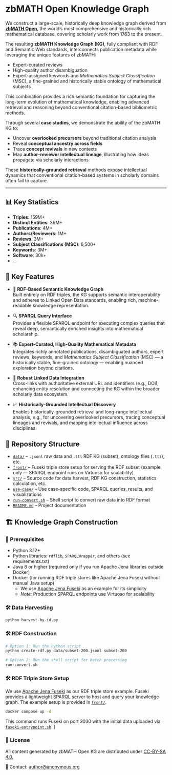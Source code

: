 # zbMATH Open Knowledge Graph

We construct a large-scale, historically deep knowledge graph derived from [**zbMATH Open**](https://zbmath.org/), the world’s most comprehensive and historically rich mathematical database, covering scholarly work from 1763 to the present.

The resulting **zbMATH Knowledge Graph (KG)**, fully compliant with RDF and Semantic Web standards, interconnects publication metadata while leveraging the unique features of zbMATH:

- Expert-curated reviews
- High-quality author disambiguation
- Expert-assigned keywords and *Mathematics Subject Classification* (MSC), a fine-grained and historically stable ontology of mathematical subjects

This combination provides a rich semantic foundation for capturing the long-term evolution of mathematical knowledge, enabling advanced retrieval and reasoning beyond conventional citation-based bibliometric methods.

Through several **case studies**, we demonstrate the ability of the zbMATH KG to:

- Uncover **overlooked precursors** beyond traditional citation analysis
- Reveal **conceptual ancestry across fields**
- Trace **concept revivals** in new contexts
- Map **author–reviewer intellectual lineage**, illustrating how ideas propagate via scholarly interactions

These **historically-grounded retrieval** methods expose intellectual dynamics that conventional citation-based systems in scholarly domains often fail to capture. 

---

## 📊 Key Statistics
- **Triples**: 159M+
- **Distinct Entities**: 36M+
- **Publications**: 4M+
- **Authors/Reviewers**: 1M+
- **Reviews**: 3M+
- **Subject Classifications (MSC)**: 6,500+
- **Keywords**: 3M+
- **Software**: 30k+
- ...

## 📌 Key Features

- 🧠 **RDF-Based Semantic Knowledge Graph**  
  Built entirely on RDF triples, the KG supports semantic interoperability and adheres to Linked Open Data standards, enabling rich, machine-readable knowledge representation.

- 🔍 **SPARQL Query Interface**  
  Provides a flexible SPARQL endpoint for executing complex queries that reveal deep, semantically enriched insights into mathematical scholarship.

- 📚 **Expert-Curated, High-Quality Mathematical Metadata**  
  Integrates richly annotated publications, disambiguated authors, expert reviews, keywords, and *Mathematics Subject Classification* (MSC) — a historically stable, fine-grained ontology — enabling nuanced exploration beyond citations.

- 🔄 **Robust Linked Data Integration**  
  Cross-links with authoritative external URL and identifiers (e.g., DOI), enhancing entity resolution and connecting the KG within the broader scholarly data ecosystem.

- 📈 **Historically-Grounded Intellectual Discovery**  
  Enables historically-grounded retrieval and long-range intellectual analysis, e.g., for uncovering overlooked precursors, tracing conceptual lineages and revivals, and mapping intellectual influence across disciplines.

## 📁 Repository Structure

- [`data/`](./data) – `.jsonl` raw data and `.ttl` RDF KG (subset), ontology files (`.ttl`), etc.
- [`front/`](./front) – Fuseki triple store setup for serving the RDF subset (example only — SPARQL endpoint runs on Virtuoso for scalability)
- [`src/`](./src) – Source code for data harvest, RDF KG construction, statistics calculation, etc.
- [`use-case/`](./use-case) – Use case-specific code, SPARQL queries, results, and visualizations
- [`run-convert.sh`](./run-convert.sh) – Shell script to convert raw data into RDF format
- [`README.md`](./README.md) – Project documentation
  
## 🏗️ Knowledge Graph Construction

### 🔧 Prerequisites

- Python 3.12+  
- Python libraries: `rdflib`, `SPARQLWrapper`, and others (see requirements.txt)  
- Java 8 or higher (required only if you run Apache Jena libraries outside Docker)  
- Docker (for running RDF triple stores like Apache Jena Fuseki without manual Java setup)  
  - We use [Apache Jena Fuseki](https://jena.apache.org/documentation/fuseki2/) as an example for its simplicity  
  - *Note:* Production SPARQL endpoints use Virtuoso for scalability  

### 🛠️ Data Harvesting

```bash
python harvest-by-id.py 
```

### 🛠️ RDF Construction

```bash
# Option 1: Run the Python script
python create-rdf.py data/subset-200.jsonl subset-200

# Option 2: Run the shell script for batch processing
run-convert.sh

```

### 🛠️ RDF Triple Store Setup

We use [Apache Jena Fuseki](https://jena.apache.org/documentation/fuseki2/) as our RDF triple store example. Fuseki provides a lightweight SPARQL server to host and query your knowledge graph. The example setup is provided in [`front/`](./front). 

```bash
docker compose up -d
```

This command runs Fuseki on port 3030 with the initial data uploaded via [`fuseki-entrypoint.sh`](front/fuseki-entrypoint.sh). )

### 📜 License

All content generated by zbMATH Open KG are distributed under [CC-BY-SA 4.0.](https://creativecommons.org/licenses/by-sa/4.0/)

📧 Contact: author@anonymous.org
